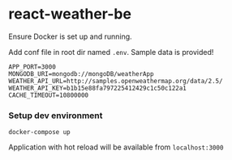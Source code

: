 # react-weather-be

Ensure Docker is set up and running.

Add conf file in root dir named `.env`. Sample data is provided!
```
APP_PORT=3000
MONGODB_URI=mongodb://mongoDB/weatherApp
WEATHER_API_URL=http://samples.openweathermap.org/data/2.5/
WEATHER_API_KEY=b1b15e88fa797225412429c1c50c122a1
CACHE_TIMEOUT=10800000
```

### Setup dev environment 
```
docker-compose up
```

Application with hot reload will be available from `localhost:3000`